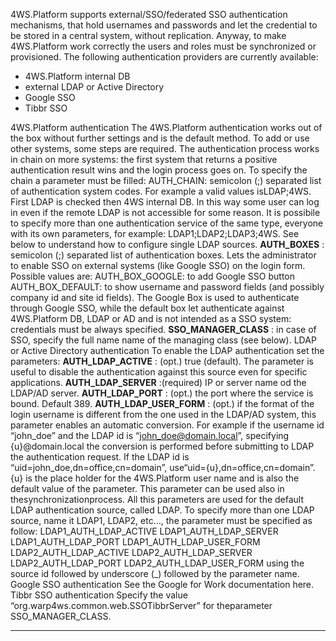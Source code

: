 4WS.Platform supports external/SSO/federated SSO authentication mechanisms, that hold usernames and passwords and let the credential to be stored in a central system, without replication. Anyway, to make 4WS.Platform work correctly the users and roles must be synchronized or provisioned.
The following authentication providers are currently available:

* 4WS.Platform internal DB
* external LDAP or Active Directory
* Google SSO
* Tibbr SSO

4WS.Platform authentication
The 4WS.Platform authentication works out of the box without further settings and is the default method. To add or use other systems, some steps are required. The authentication process works in chain on more systems: the first system that returns a positive authentication result wins and the login process goes on.
To specify the chain a parameter must be filled:
AUTH_CHAIN: semicolon (;) separated list of authentication system codes.
For example a valid values isLDAP;4WS. First LDAP is checked then 4WS internal DB. In this way some user can log in even if the remote LDAP is not accessible for some reason.
It is possibile to specify more than one authentication service of the same type, everyone with its own parameters, for example: LDAP1;LDAP2;LDAP3;4WS. See below to understand how to configure single LDAP sources.
 **AUTH_BOXES** : semicolon (;) separated list of authentication boxes. Lets the administrator to enable SSO on external systems (like Google SSO) on the login form.
Possible values are:
AUTH_BOX_GOOGLE: to add Google SSO button
AUTH_BOX_DEFAULT: to show username and password fields (and possibly company id and site id fields).
The Google Box is used to authenticate through Google SSO, while the default box let authenticate against 4WS.Platform DB, LDAP or AD and is not intended as a SSO system: credentials must be always specified.
 **SSO_MANAGER_CLASS** : in case of SSO, specify the full name name of the managing class (see below).
LDAP or Active Directory authentication
To enable the LDAP authentication set the parameters:
 **AUTH_LDAP_ACTIVE** : (opt.) true (default). The parameter is useful to disable the authentication against this source even for specific applications.
 **AUTH_LDAP_SERVER** :(required) IP or server name od the LDAP/AD server.
 **AUTH_LDAP_PORT** : (opt.) the port where the service is bound. Default 389.
 **AUTH_LDAP_USER_FORM** : (opt.) if the format of the login username is different from the one used in the LDAP/AD system, this parameter enables an automatic conversion. For example if the username id &#8220;john_doe&#8221; and the LDAP id is &#8220;john_doe@domain.local&#8221;, specifying {u}@domain.local the conversion is performed before submitting to LDAP the authentication request. If the LDAP id is &#8220;uid=john_doe,dn=office,cn=domain&#8221;, use&#8220;uid={u},dn=office,cn=domain&#8221;. {u} is the place holder for the 4WS.Platform user name and is also the default value of the parameter. This parameter can be used also in thesynchronizationprocess.
All this parameters are used for the default LDAP authentication source, called LDAP. To specify more than one LDAP source, name it LDAP1, LDAP2, etc&#8230;, the parameter must be specified as follow:
LDAP1_AUTH_LDAP_ACTIVE
LDAP1_AUTH_LDAP_SERVER
LDAP1_AUTH_LDAP_PORT
LDAP1_AUTH_LDAP_USER_FORM
LDAP2_AUTH_LDAP_ACTIVE
LDAP2_AUTH_LDAP_SERVER
LDAP2_AUTH_LDAP_PORT
LDAP2_AUTH_LDAP_USER_FORM
using the source id followed by underscore (_) followed by the parameter name.
Google SSO authentication
See the Google for Work documentation here.
Tibbr SSO authentication
Specify the value &#8220;org.warp4ws.common.web.SSOTibbrServer&#8221; for theparameter SSO_MANAGER_CLASS.
                

---



